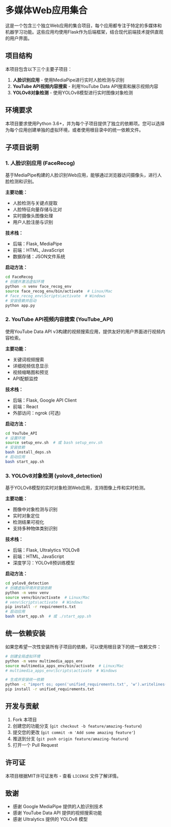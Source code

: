 # 多媒体Web应用集合

这是一个包含三个独立Web应用的集合项目，每个应用都专注于特定的多媒体和机器学习功能。这些应用均使用Flask作为后端框架，结合现代前端技术提供直观的用户界面。

## 项目结构

本项目包含以下三个主要子项目：

1. **人脸识别应用** - 使用MediaPipe进行实时人脸检测与识别
2. **YouTube API视频内容搜索** - 利用YouTube Data API搜索和展示视频内容  
3. **YOLOv8对象检测** - 使用YOLOv8模型进行实时图像对象检测

## 环境要求

本项目要求使用Python 3.6+，并为每个子项目提供了独立的依赖项。您可以选择为每个应用创建单独的虚拟环境，或者使用根目录中的统一依赖文件。

## 子项目说明

### 1. 人脸识别应用 (FaceRecog)

基于MediaPipe构建的人脸识别Web应用，能够通过浏览器访问摄像头，进行人脸检测和识别。

**主要功能：**
- 人脸检测与关键点提取
- 人脸特征向量存储与比对
- 实时摄像头图像处理
- 用户人脸注册与识别

**技术栈：**
- 后端：Flask, MediaPipe
- 前端：HTML, JavaScript
- 数据存储：JSON文件系统

**启动方法：**
```bash
cd FaceRecog
# 创建并激活虚拟环境
python -m venv face_recog_env
source face_recog_env/bin/activate  # Linux/Mac
# face_recog_env\Scripts\activate  # Windows
# 安装依赖并启动
python app.py
```

### 2. YouTube API视频内容搜索 (YouTube_API)

使用YouTube Data API v3构建的视频搜索应用，提供友好的用户界面进行视频内容检索。

**主要功能：**
- 关键词视频搜索
- 详细视频信息显示
- 视频缩略图和预览
- API配额监控

**技术栈：**
- 后端：Flask, Google API Client
- 前端：React
- 外部访问：ngrok (可选)

**启动方法：**
```bash
cd YouTube_API
# 设置环境
source setup_env.sh  # 或 bash setup_env.sh
# 安装依赖
bash install_deps.sh
# 启动应用
bash start_app.sh
```

### 3. YOLOv8对象检测 (yolov8_detection)

基于YOLOv8模型的实时对象检测Web应用，支持图像上传和实时检测。

**主要功能：**
- 图像中对象检测与识别
- 实时对象定位
- 检测结果可视化
- 支持多种物体类别识别

**技术栈：**
- 后端：Flask, Ultralytics YOLOv8
- 前端：HTML, JavaScript
- 深度学习：YOLOv8预训练模型

**启动方法：**
```bash
cd yolov8_detection
# 创建虚拟环境并安装依赖
python -m venv venv
source venv/bin/activate  # Linux/Mac
# venv\Scripts\activate  # Windows
pip install -r requirements.txt
# 启动应用
bash start_app.sh  # 或 ./start_app.sh
```

## 统一依赖安装

如果您希望一次性安装所有子项目的依赖，可以使用根目录下的统一依赖文件：

```bash
# 创建全局虚拟环境
python -m venv multimedia_apps_env
source multimedia_apps_env/bin/activate  # Linux/Mac
# multimedia_apps_env\Scripts\activate  # Windows

# 生成并安装统一依赖
python -c "import os; open('unified_requirements.txt', 'w').writelines(line for file in ['FaceRecog/requirements.txt', 'YouTube_API/requirements.txt', 'yolov8_detection/requirements.txt'] if os.path.exists(file) for line in open(file))"
pip install -r unified_requirements.txt
```

## 开发与贡献

1. Fork 本项目
2. 创建您的功能分支 (`git checkout -b feature/amazing-feature`)
3. 提交您的更改 (`git commit -m 'Add some amazing feature'`)
4. 推送到分支 (`git push origin feature/amazing-feature`)
5. 打开一个 Pull Request

## 许可证

本项目根据MIT许可证发布 - 查看 `LICENSE` 文件了解详情。

## 致谢

- 感谢 Google MediaPipe 提供的人脸识别技术
- 感谢 YouTube Data API 提供的视频搜索功能
- 感谢 Ultralytics 提供的 YOLOv8 模型